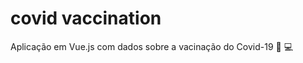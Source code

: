 # covid vaccination
 Aplicação em Vue.js com dados sobre a vacinação do Covid-19 :syringe: :computer:
